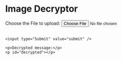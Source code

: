 <html>
    <h1>
        Image Decryptor
    </h1>
    <label> Choose the File to upload: </label>
    <input type="file" id="myFile" /> <br /><br />
     
    <input type="Submit" value="submit" />

    <p>Decrypted message:</p>
    <p id="decrypted"></p>
</html>